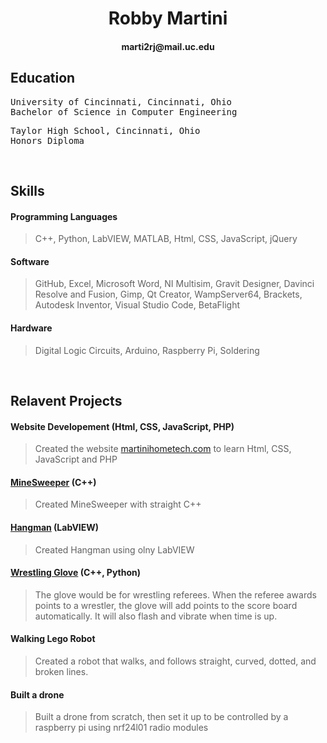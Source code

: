 <h1 align="center">Robby Martini</h1>
<h4 align="center">marti2rj@mail.uc.edu</h4>

## Education

<pre>
University of Cincinnati, Cincinnati, Ohio                   Class of 2023
Bachelor of Science in Computer Engineering                      GPA: 3.31
</pre>
<pre>
Taylor High School, Cincinnati, Ohio                         Class of 2018
Honors Diploma                                                    GPA 4.32
</pre>
<br>

## Skills
<h4> Programming Languages</h4>

>  C++, Python, LabVIEW, MATLAB, Html, CSS, JavaScript, jQuery

<h4> Software </h4>

> GitHub, Excel, Microsoft Word, NI Multisim, Gravit Designer, Davinci Resolve and Fusion, Gimp, Qt Creator, WampServer64, Brackets, Autodesk Inventor, Visual Studio Code, BetaFlight

<h4> Hardware </h4>

> Digital Logic Circuits, Arduino, Raspberry Pi, Soldering

<br>

## Relavent Projects

<h4> Website Developement (Html, CSS, JavaScript, PHP) </h4>

> Created the website [martinihometech.com](http://martinihometech.com/index.php) to learn Html, CSS, JavaScript and PHP

#### [MineSweeper](https://github.com/MartiniDesignz/MineSweeper) (C++) 

> Created MineSweeper with straight C++

#### [Hangman](https://github.com/MartiniDesignz/HangmanInLabVIEW) (LabVIEW) 

> Created Hangman using olny LabVIEW

#### [Wrestling Glove](https://github.com/MartiniDesignz/Wrestling-Glove) (C++, Python)

>The glove would be for wrestling referees.  When the referee awards points to a wrestler,
the glove will add points to the score board automatically.  It will also flash and vibrate
when time is up.  

#### Walking Lego Robot

> Created a robot that walks, and follows straight, curved, dotted, and broken lines.

#### Built a drone

> Built a drone from scratch, then set it up to be controlled by a raspberry pi using nrf24l01 radio modules









